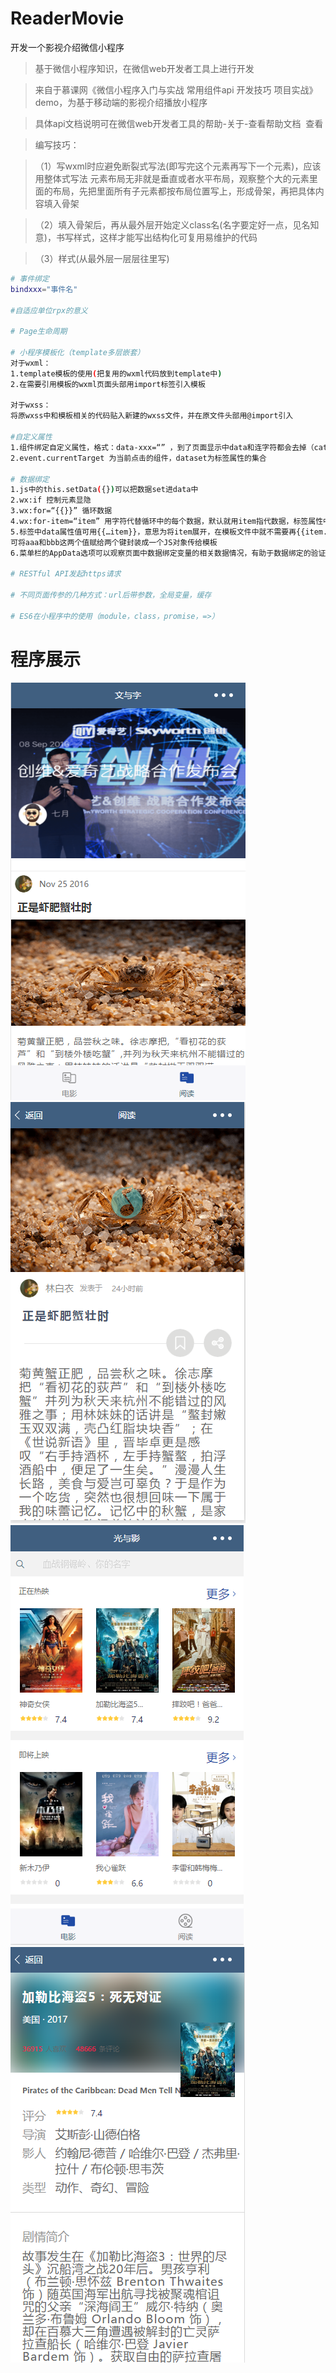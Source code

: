 # ReaderMovie
开发一个影视介绍微信小程序

> 基于微信小程序知识，在微信web开发者工具上进行开发

> 来自于慕课网《微信小程序入门与实战 常用组件api 开发技巧 项目实战》demo，为基于移动端的影视介绍播放小程序

> 具体api文档说明可在微信web开发者工具的帮助-关于-查看帮助文档  查看

> 编写技巧：

>（1）写wxml时应避免断裂式写法(即写完这个元素再写下一个元素)，应该用整体式写法
元素布局无非就是垂直或者水平布局，观察整个大的元素里面的布局，先把里面所有子元素都按布局位置写上，形成骨架，再把具体内容填入骨架

>（2）填入骨架后，再从最外层开始定义class名(名字要定好一点，见名知意)，书写样式，这样才能写出结构化可复用易维护的代码

>（3）样式(从最外层一层层往里写)


``` bash
# 事件绑定
bindxxx="事件名"

#自适应单位rpx的意义

# Page生命周期

# 小程序模板化（template多层嵌套）
对于wxml：
1.template模板的使用(把复用的wxml代码放到template中)
2.在需要引用模板的wxml页面头部用import标签引入模板

对于wxss：
将原wxss中和模板相关的代码贴入新建的wxss文件，并在原文件头部用@import引入

#自定义属性
1.组件绑定自定义属性，格式：data-xxx=“” ，到了页面显示中data和连字符都会去掉（catchtap绑定可以阻止冒泡，bindtap不阻止）
2.event.currentTarget 为当前点击的组件，dataset为标签属性的集合

# 数据绑定
1.js中的this.setData({})可以把数据set进data中
2.wx:if 控制元素显隐
3.wx:for=“{{}}” 循环数据  
4.wx:for-item=“item” 用字符代替循环中的每个数据，默认就用item指代数据，标签属性中不用写也可以在子元素中{{item.xxx}}获取数据
5.标签中data属性值可用{{…item}}，意思为将item展开，在模板文件中就不需要再{{item.xxx}}而直接{{xxx}}写变量名即可。同时，{{a:aaa,b:bbb}}
可将aaa和bbb这两个值赋给两个键封装成一个JS对象传给模板
6.菜单栏的AppData选项可以观察页面中数据绑定变量的相关数据情况，有助于数据绑定的验证

# RESTful API发起https请求

# 不同页面传参的几种方式：url后带参数，全局变量，缓存

# ES6在小程序中的使用（module，class，promise，=>）
```
# 程序展示
![image](https://github.com/junjieruan/ReaderMovie/raw/master/images/githubshow/1.png)
![image](https://github.com/junjieruan/ReaderMovie/raw/master/images/githubshow/4.png)
![image](https://github.com/junjieruan/ReaderMovie/raw/master/images/githubshow/2.png)
![image](https://github.com/junjieruan/ReaderMovie/raw/master/images/githubshow/3.png)
 
